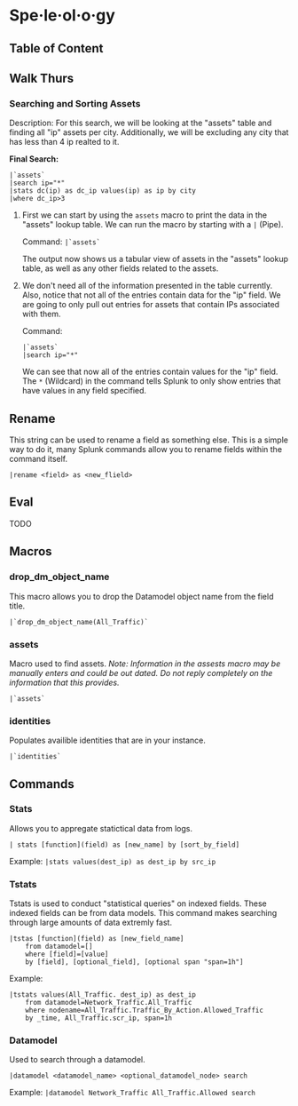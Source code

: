 # Spe·le·ol·o·gy

## Table of Content

## Walk Thurs

### Searching and Sorting Assets

Description: For this search, we will be looking at the "assets" table and finding all "ip" assets per city. Additionally, we will be excluding any city that has less than 4 ip realted to it.

**Final Search:**
```
|`assets`
|search ip="*"
|stats dc(ip) as dc_ip values(ip) as ip by city 
|where dc_ip>3
```

1. First we can start by using the `assets` macro to print the data in the "assets" lookup table. We can run the macro by starting with a `|` (Pipe).

    Command: `` |`assets` ``

    The output now shows us a tabular view of assets in the "assets" lookup table, as well as any other fields related to the assets.

2. We don't need all of the information presented in the table currently. Also, notice that not all of the entries contain data for the "ip" field. We are going to only pull out entries for assets that contain IPs associated with them.

    Command: 
    ```
    |`assets`
    |search ip="*"
    ```
    
    We can see that now all of the entries contain values for the "ip" field. The `*` (Wildcard) in the command tells Splunk to only show entries that have values in any field specified.

## Rename

This string can be used to rename a field as something else. This is a simple way to do it, many Splunk commands allow you to rename fields within the command itself.

`|rename <field> as <new_flield>`

## Eval

TODO

## Macros

### drop_dm_object_name

This macro allows you to drop the Datamodel object name from the field title.

``|`drop_dm_object_name(All_Traffic)` ``

### assets

Macro used to find assets. _Note: Information in the assests macro may be manually enters and could be out dated. Do not reply completely on the information that this provides._

`` |`assets` ``

### identities

Populates availible identities that are in your instance.

`` |`identities` ``

## Commands

### Stats

Allows you to appregate statictical data from logs.

`| stats [function](field) as [new_name] by [sort_by_field]`

Example: `|stats values(dest_ip) as dest_ip by src_ip`

### Tstats

Tstats is used to conduct "statistical queries" on indexed fields. These indexed fields can be from data models. This command makes searching through large amounts of data extremly fast. 

```
|tstas [function](field) as [new_field_name]
    from datamodel=[]
    where [field]=[value]
    by [field], [optional_field], [optional span "span=1h"]
```

Example:

```
|tstats values(All_Traffic. dest_ip) as dest_ip
    from datamodel=Network_Traffic.All_Traffic
    where nodename=All_Traffic.Traffic_By_Action.Allowed_Traffic
    by _time, All_Traffic.scr_ip, span=1h
```
### Datamodel

Used to search through a datamodel.

`|datamodel <datamodel_name> <optional_datamodel_node> search`

Example: `|datamodel Network_Traffic All_Traffic.Allowed search`
